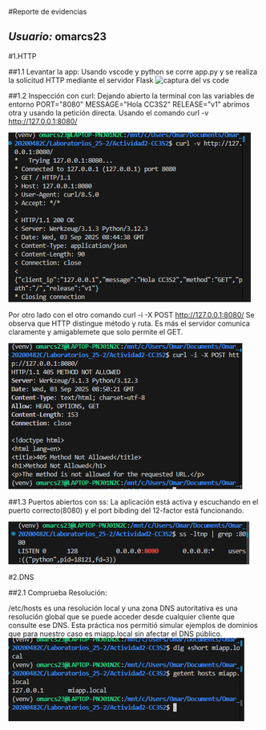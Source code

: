 #Reporte de evidencias

*Usuario:* omarcs23
---
#1.HTTP

##1.1 Levantar la app: 
Usando vscode y python se corre app.py y se realiza la solicitud HTTP mediante el servidor Flask
![captura del vs code](code.png)

##1.2 Inspección con curl:
Dejando abierto la terminal con las variables de entorno PORT="8080" MESSAGE="Hola CC3S2" RELEASE="v1" abrimos otra y usando la petición directa.
Usando el comando curl -v http://127.0.0.1:8080/

![captura de la peticion curl](imagenes/curl.png)

Por otro lado con el otro comando curl -i -X POST http://127.0.0.1:8080/
Se observa que HTTP distingue método y ruta. Es más el servidor comunica claramente y amigablemete que solo permite el GET.

![captura de la petición con post](imagenes/curl2.png)

##1.3 Puertos abiertos con ss:
La aplicación está activa y escuchando en el puerto correcto(8080) y el port bibding del 12-factor está funcionando.

![captura de puertos abiertos con ss](imagenes/ss.png)

#2.DNS

##2.1 Comprueba Resolución:

/etc/hosts es una resolución local  y una zona DNS autoritativa es una resolución global que se puede acceder desde cualquier cliente que consulte ese DNS. Esta práctica nos permitió simular ejemplos de dominios que para nuestro caso es miapp.local sin afectar el DNS público.
![capturas DNS](imagenes/dns.png)
